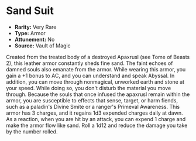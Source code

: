 # Sand Suit

- **Rarity:** Very Rare
- **Type:** Armor
- **Attunement:** No
- **Source:** Vault of Magic

Created from the treated body of a destroyed Apaxrusl (see Tome of Beasts 2), this leather armor constantly sheds fine sand. The faint echoes of damned souls also emanate from the armor. While wearing this armor, you gain a +1 bonus to AC, and you can understand and speak Abyssal. In addition, you can move through nonmagical, unworked earth and stone at your speed. While doing so, you don't disturb the material you move through. Because the souls that once infused the apaxrusl remain within the armor, you are susceptible to effects that sense, target, or harm fiends, such as a paladin's Divine Smite or a ranger's Primeval Awareness. This armor has 3 charges, and it regains 1d3 expended charges daily at dawn. As a reaction, when you are hit by an attack, you can expend 1 charge and make the armor flow like sand. Roll a 1d12 and reduce the damage you take by the number rolled.
